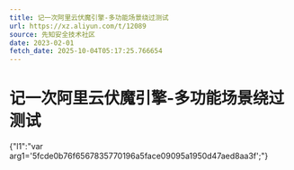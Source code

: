 ```yaml
---
title: 记一次阿里云伏魔引擎-多功能场景绕过测试
url: https://xz.aliyun.com/t/12089
source: 先知安全技术社区
date: 2023-02-01
fetch_date: 2025-10-04T05:17:25.766654
---
```


# 记一次阿里云伏魔引擎-多功能场景绕过测试

{"l1":"var arg1='5fcde0b76f6567835770196a5face09095a1950d47aed8aa3f';"}